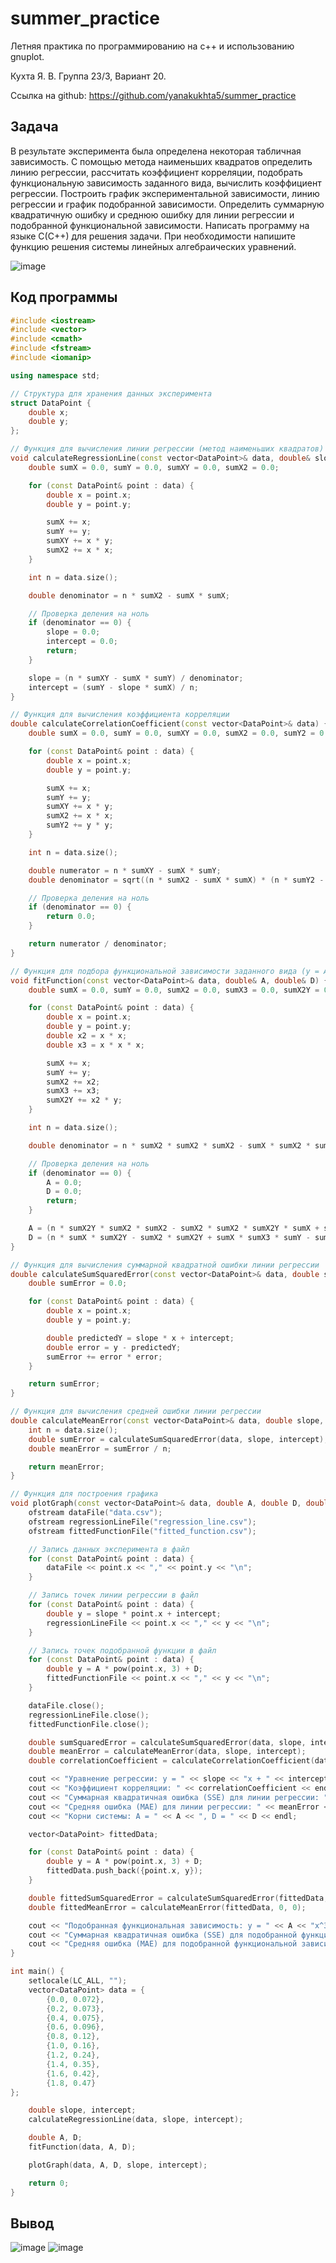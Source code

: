 # summer_practice
Летняя практика по программированию на c++ и использованию gnuplot.

Кухта Я. В. Группа 23/3, Вариант 20.

Ссылка на github: https://github.com/yanakukhta5/summer_practice

## Задача
В результате эксперимента была определена некоторая табличная зависимость. С помощью метода наименьших квадратов определить линию регрессии, рассчитать коэффициент корреляции, подобрать функциональную зависимость заданного вида, вычислить коэффициент регрессии. Построить график экспериментальной зависимости, линию регрессии и график подобранной зависимости. Определить суммарную квадратичную ошибку и среднюю ошибку для линии регрессии и подобранной функциональной зависимости. Написать программу на языке С(С++) для решения задачи. При необходимости напишите функцию решения системы линейных алгебраических уравнений.

![image](https://github.com/yanakukhta5/summer_practice/assets/113707769/114f3156-eac3-4c15-82af-82628ca3aede)

## Код программы

```c++
#include <iostream>
#include <vector>
#include <cmath>
#include <fstream>
#include <iomanip>

using namespace std;

// Структура для хранения данных эксперимента
struct DataPoint {
    double x;
    double y;
};

// Функция для вычисления линии регрессии (метод наименьших квадратов)
void calculateRegressionLine(const vector<DataPoint>& data, double& slope, double& intercept) {
    double sumX = 0.0, sumY = 0.0, sumXY = 0.0, sumX2 = 0.0;

    for (const DataPoint& point : data) {
        double x = point.x;
        double y = point.y;

        sumX += x;
        sumY += y;
        sumXY += x * y;
        sumX2 += x * x;
    }

    int n = data.size();

    double denominator = n * sumX2 - sumX * sumX;

    // Проверка деления на ноль
    if (denominator == 0) {
        slope = 0.0;
        intercept = 0.0;
        return;
    }

    slope = (n * sumXY - sumX * sumY) / denominator;
    intercept = (sumY - slope * sumX) / n;
}

// Функция для вычисления коэффициента корреляции
double calculateCorrelationCoefficient(const vector<DataPoint>& data) {
    double sumX = 0.0, sumY = 0.0, sumXY = 0.0, sumX2 = 0.0, sumY2 = 0.0;

    for (const DataPoint& point : data) {
        double x = point.x;
        double y = point.y;

        sumX += x;
        sumY += y;
        sumXY += x * y;
        sumX2 += x * x;
        sumY2 += y * y;
    }

    int n = data.size();

    double numerator = n * sumXY - sumX * sumY;
    double denominator = sqrt((n * sumX2 - sumX * sumX) * (n * sumY2 - sumY * sumY));

    // Проверка деления на ноль
    if (denominator == 0) {
        return 0.0;
    }

    return numerator / denominator;
}

// Функция для подбора функциональной зависимости заданного вида (y = Ax^3 + D)
void fitFunction(const vector<DataPoint>& data, double& A, double& D) {
    double sumX = 0.0, sumY = 0.0, sumX2 = 0.0, sumX3 = 0.0, sumX2Y = 0.0;

    for (const DataPoint& point : data) {
        double x = point.x;
        double y = point.y;
        double x2 = x * x;
        double x3 = x * x * x;

        sumX += x;
        sumY += y;
        sumX2 += x2;
        sumX3 += x3;
        sumX2Y += x2 * y;
    }

    int n = data.size();

    double denominator = n * sumX2 * sumX2 * sumX2 - sumX * sumX2 * sumX2 * sumX + n * sumX * sumX * sumX3 - sumX * sumX * sumX2 * sumX;

    // Проверка деления на ноль
    if (denominator == 0) {
        A = 0.0;
        D = 0.0;
        return;
    }

    A = (n * sumX2Y * sumX2 * sumX2 - sumX2 * sumX2 * sumX2Y * sumX + sumX * sumX * sumX2 * sumY - sumX * sumX * sumX3 * sumY) / denominator;
    D = (n * sumX * sumX2Y - sumX2 * sumX2Y + sumX * sumX3 * sumY - sumX * sumX2 * sumY) / denominator;
}

// Функция для вычисления суммарной квадратной ошибки линии регрессии
double calculateSumSquaredError(const vector<DataPoint>& data, double slope, double intercept) {
    double sumError = 0.0;

    for (const DataPoint& point : data) {
        double x = point.x;
        double y = point.y;

        double predictedY = slope * x + intercept;
        double error = y - predictedY;
        sumError += error * error;
    }

    return sumError;
}

// Функция для вычисления средней ошибки линии регрессии
double calculateMeanError(const vector<DataPoint>& data, double slope, double intercept) {
    int n = data.size();
    double sumError = calculateSumSquaredError(data, slope, intercept);
    double meanError = sumError / n;

    return meanError;
}

// Функция для построения графика
void plotGraph(const vector<DataPoint>& data, double A, double D, double slope, double intercept) {
    ofstream dataFile("data.csv");
    ofstream regressionLineFile("regression_line.csv");
    ofstream fittedFunctionFile("fitted_function.csv");

    // Запись данных эксперимента в файл
    for (const DataPoint& point : data) {
        dataFile << point.x << "," << point.y << "\n";
    }

    // Запись точек линии регрессии в файл
    for (const DataPoint& point : data) {
        double y = slope * point.x + intercept;
        regressionLineFile << point.x << "," << y << "\n";
    }

    // Запись точек подобранной функции в файл
    for (const DataPoint& point : data) {
        double y = A * pow(point.x, 3) + D;
        fittedFunctionFile << point.x << "," << y << "\n";
    }

    dataFile.close();
    regressionLineFile.close();
    fittedFunctionFile.close();

    double sumSquaredError = calculateSumSquaredError(data, slope, intercept);
    double meanError = calculateMeanError(data, slope, intercept);
    double correlationCoefficient = calculateCorrelationCoefficient(data);

    cout << "Уравнение регрессии: y = " << slope << "x + " << intercept << endl;
    cout << "Коэффициент корреляции: " << correlationCoefficient << endl;
    cout << "Суммарная квадратичная ошибка (SSE) для линии регрессии: " << sumSquaredError << endl;
    cout << "Средняя ошибка (MAE) для линии регрессии: " << meanError << endl;
    cout << "Корни системы: A = " << A << ", D = " << D << endl;

    vector<DataPoint> fittedData;

    for (const DataPoint& point : data) {
        double y = A * pow(point.x, 3) + D;
        fittedData.push_back({point.x, y});
    }

    double fittedSumSquaredError = calculateSumSquaredError(fittedData, 0, 0);
    double fittedMeanError = calculateMeanError(fittedData, 0, 0);

    cout << "Подобранная функциональная зависимость: y = " << A << "x^3 + " << D << endl;
    cout << "Суммарная квадратичная ошибка (SSE) для подобранной функциональной зависимости: " << fittedSumSquaredError << endl;
    cout << "Средняя ошибка (MAE) для подобранной функциональной зависимости: " << fittedMeanError << endl;
}

int main() {
    setlocale(LC_ALL, "");
    vector<DataPoint> data = {
        {0.0, 0.072},
        {0.2, 0.073},
        {0.4, 0.075},
        {0.6, 0.096},
        {0.8, 0.12},
        {1.0, 0.16},
        {1.2, 0.24},
        {1.4, 0.35},
        {1.6, 0.42},
        {1.8, 0.47}
};

    double slope, intercept;
    calculateRegressionLine(data, slope, intercept);

    double A, D;
    fitFunction(data, A, D);

    plotGraph(data, A, D, slope, intercept);

    return 0;
}
```

## Вывод 
![image](https://github.com/yanakukhta5/summer_practice/assets/113707769/51188321-0ccb-4765-829e-83a53ff4fd2f)
![image](https://github.com/yanakukhta5/summer_practice/assets/113707769/39d3353d-2720-4c4a-a4b9-7eacdda308e9)
